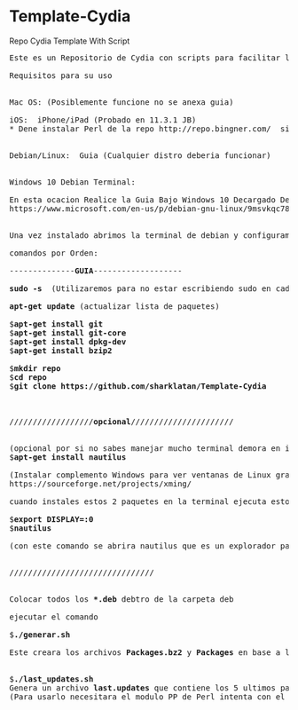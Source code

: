 # Template-Cydia
Repo Cydia Template With Script
<pre>
Este es un Repositorio de Cydia con scripts para facilitar la creacion y actualizacion de la repo.

Requisitos para su uso


Mac OS: (Posiblemente funcione no se anexa guia)

iOS:  iPhone/iPad (Probado en 11.3.1 JB)
* Dene instalar Perl de la repo http://repo.bingner.com/  si neccesita json.pm se encuentra en la carpeta Extra


Debian/Linux:  Guia (Cualquier distro deberia funcionar)


Windows 10 Debian Terminal:

En esta ocacion Realice la Guia Bajo Windows 10 Decargado Debian
https://www.microsoft.com/en-us/p/debian-gnu-linux/9msvkqc78pk6?activetab=pivot:overviewtab


Una vez instalado abrimos la terminal de debian y configuramos el usuario y contraseña.

comandos por Orden:

--------------<b>GUIA</b>-------------------

<b>sudo -s</b>  (Utilizaremos para no estar escribiendo sudo en cada comando)

<b>apt-get update</b> (actualizar lista de paquetes)

$<b>apt-get install git</b>
$<b>apt-get install git-core</b>
$<b>apt-get install dpkg-dev</b>
$<b>apt-get install bzip2</b>

$<b>mkdir repo</b>
$<b>cd repo</b>
$<b>git clone https://github.com/sharklatan/Template-Cydia</b>



//////////////////<b>opcional</b>//////////////////////


(opcional por si no sabes manejar mucho terminal demora en instalar)
$<b>apt-get install nautilus</b>

(Instalar complemento Windows para ver ventanas de Linux grafico)
https://sourceforge.net/projects/xming/

cuando instales estos 2 paquetes en la terminal ejecuta estos comando (asegurate de que xming este iniciado)

$<b>export DISPLAY=:0</b>
$<b>nautilus</b>

(con este comando se abrira nautilus que es un explorador para ver carpetas y archivos graficamente y poderlos manipular)


///////////////////////////////


Colocar todos los <b>*.deb</b> debtro de la carpeta deb

ejecutar el comando

$<b>./generar.sh</b>

Este creara los archivos <b>Packages.bz2</b> y <b>Packages</b> en base a los archivos contenidos en deb/*.deb 


$<b>./last_updates.sh</b>
Genera un archivo <b>last.updates</b> que contiene los 5 ultimos paquete.
(Para usarlo necesitara el modulo PP de Perl intenta con el comando $<b>cpan install pp</b>)

